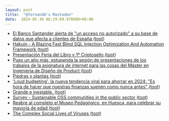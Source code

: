 ```yaml
---
layout: post
title:  "@fernand0's Mastodon"
date:  2024-05-30 08:29:09.978000+00:00
---
```

*  [El Banco Santander alerta de "un acceso no autorizado" a su base de datos que afecta a clientes de España ](https://cadenaser.com/nacional/2024/05/14/el-banco-santander-alerta-de-que-han-hackeado-su-base-de-datos-y-afecta-a-clientes-de-espana-cadena-ser) ([toot](https://mastodon.social/@fernand0/112529096702515670))
*  [Hakuin - A Blazing Fast Blind SQL Injection Optimization And Automation Framework ](https://www.kitploit.com/2024/05/hakuin-blazing-fast-blind-sql-injection.htm) ([toot](https://mastodon.social/@fernand0/112528873844297333))
*  [Presentación Feria del Libro y 1º Criptosello ](https://fesofi.es/noticias/presentacion-feria-del-libro-1o-criptosello-espanol) ([toot](https://mastodon.social/@fernand0/112527527620063871))
*  [Pues un año más, estupenda la sesión de presentaciones de los trabajos de la asignatura de internet para las cosas del Máster en Ingeniería de Diseño de Product ](https://mastodon.social/@fernand0/112525727778697250) ([toot](https://mastodon.social/@fernand0/112525727778697250))
*  [Piedras y plantas ](https://www.flickr.com/photos/fernand0/53715526013) ([toot](https://mastodon.social/@fernand0/112525632008068053))
*  [&#39;Loud budgeting&#39;, la nueva tendencia viral para ahorrar en 2024: &quot;Es hora de hacer que nuestras finanzas suenen como nunca antes&quot;  ](https://www.20minutos.es/noticia/5242893/0/loud-budgeting-nueva-tendencia-viral-para-ahorrar-2024-es-hora-hacer-que-nuestras-finanzas-suenen-como-nunca-antes/) ([toot](https://mastodon.social/@fernand0/112525524755115893))
*  [Grande e inestable. ](https://avecesunafoto.wordpress.com/2024/05/29/grande-e-inestable) ([toot](https://mastodon.social/@fernand0/112525457917162000))
*  [Survey - Sustainable OSS communities in the public sector  ](https://ec.europa.eu/eusurvey/runner/OSORsurvey2020sustainabilitycommunities) ([toot](https://mastodon.social/@fernand0/112525302790514665))
*  [Reabre al completo el Museo Pedagógico, en Huesca, para celebrar su mayoría de edad  ](https://www.diariodelaltoaragon.es/noticias/cultura/2024/05/16/reabre-al-completo-el-museo-pedagogico-de-aragon-para-celebrar-su-mayoria-de-edad-1733934-daa.html) ([toot](https://mastodon.social/@fernand0/112525012843914971))
*  [The Complex Social Lives of Viruses ](https://www.wired.com/story/the-complex-social-lives-of-viruses) ([toot](https://mastodon.social/@fernand0/112524749255922278))
